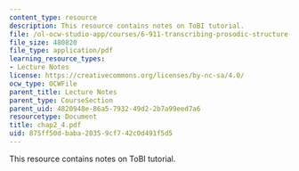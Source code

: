 ```yaml
---
content_type: resource
description: This resource contains notes on ToBI tutorial.
file: /ol-ocw-studio-app/courses/6-911-transcribing-prosodic-structure-of-spoken-utterances-with-tobi-january-iap-2006/875ff50dbaba20359cf742c0d491f5d5_chap2_4.pdf
file_size: 480820
file_type: application/pdf
learning_resource_types:
- Lecture Notes
license: https://creativecommons.org/licenses/by-nc-sa/4.0/
ocw_type: OCWFile
parent_title: Lecture Notes
parent_type: CourseSection
parent_uid: 4820948e-86a5-7932-49d2-2b7a99eed7a6
resourcetype: Document
title: chap2_4.pdf
uid: 875ff50d-baba-2035-9cf7-42c0d491f5d5
---
```

This resource contains notes on ToBI tutorial.